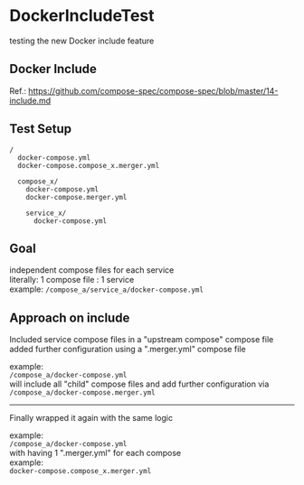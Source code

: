 # DockerIncludeTest  
  
testing the new Docker include feature  
  
## Docker Include  
Ref.: https://github.com/compose-spec/compose-spec/blob/master/14-include.md  
  
## Test Setup  
  
```
/
  docker-compose.yml
  docker-compose.compose_x.merger.yml

  compose_x/
    docker-compose.yml
    docker-compose.merger.yml
  
    service_x/
      docker-compose.yml
```
  
## Goal  
  
independent compose files for each service  
literally: 1 compose file : 1 service  
example: `/compose_a/service_a/docker-compose.yml`  
  
## Approach on include  
  
Included service compose files in a "upstream compose" compose file  
added further configuration using a ".merger.yml" compose file  
  
example:  
`/compose_a/docker-compose.yml`  
will include all "child" compose files and add further configuration via  
`/compose_a/docker-compose.merger.yml`  
  
---  
  
Finally wrapped it again with the same logic  
  
example:  
`/compose_a/docker-compose.yml`  
with having 1 ".merger.yml" for each compose  
example:  
`docker-compose.compose_x.merger.yml`  